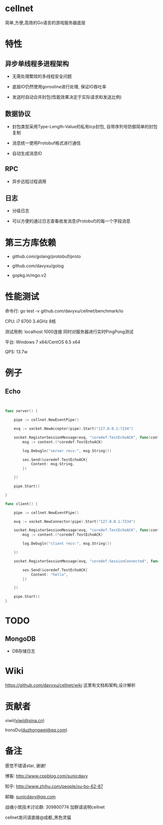 # cellnet
简单,方便,高效的Go语言的游戏服务器底层


# 特性

## 异步单线程多进程架构
  
* 无需处理繁琐的多线程安全问题

* 底层IO仍然使用goroutine进行处理, 保证IO吞吐率

* 发送时自动合并封包(性能效果决定于实际请求和发送比例)

## 数据协议

* 封包类型采用Type-Length-Value的私有tcp封包, 自带序列号防御简单的封包复制

* 消息统一使用Protobuf格式进行通信

* 自动生成消息ID

## RPC

* 异步远程过程调用

## 日志
* 分级日志

* 可以方便的通过日志查看收发消息(Protobuf)的每一个字段消息

# 第三方库依赖

* github.com/golang/protobuf/proto

* github.com/davyxu/golog

* gopkg.in/mgo.v2

# 性能测试

命令行: go test -v github.com/davyxu/cellnet/benchmark/io

CPU: i7 6700 3.4GHz 8核

测试用例: localhost 1000连接 同时对服务器进行实时PingPong测试

平台: Windows 7 x64/CentOS 6.5 x64

QPS: 13.7w


# 例子
## Echo
```go


func server() {

	pipe := cellnet.NewEventPipe()

	evq := socket.NewAcceptor(pipe).Start("127.0.0.1:7234")

	socket.RegisterSessionMessage(evq, "coredef.TestEchoACK", func(content interface{}, ses cellnet.Session) {
		msg := content.(*coredef.TestEchoACK)

		log.Debugln("server recv:", msg.String())

		ses.Send(&coredef.TestEchoACK{
			Content: msg.String,
		})

	})

	pipe.Start()

}

func client() {

	pipe := cellnet.NewEventPipe()

	evq := socket.NewConnector(pipe).Start("127.0.0.1:7234")

	socket.RegisterSessionMessage(evq, "coredef.TestEchoACK", func(content interface{}, ses cellnet.Session) {
		msg := content.(*coredef.TestEchoACK)

		log.Debugln("client recv:", msg.String())

	})

	socket.RegisterSessionMessage(evq, "coredef.SessionConnected", func(content interface{}, ses cellnet.Session) {

		ses.Send(&coredef.TestEchoACK{
			Content: "hello",
		})

	})

	pipe.Start()
}

```

# TODO


## MongoDB

* DB存储日志


# Wiki
https://github.com/davyxu/cellnet/wiki
这里有文档和架构,设计解析


# 贡献者

viwii(viwii@sina.cn)

IronsDu(duzhongwei@qq.com)

# 备注

感觉不错请star, 谢谢!

博客: http://www.cppblog.com/sunicdavy

知乎: http://www.zhihu.com/people/xu-bo-62-87

邮箱: sunicdavy@qq.com

战魂小筑技术讨论群: 309800774 加群请说明cellnet

cellnet发问请直接@成都_黑色灵猫